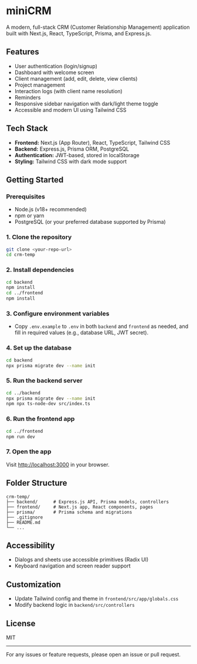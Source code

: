 # miniCRM

A modern, full-stack CRM (Customer Relationship Management) application built with Next.js, React, TypeScript, Prisma, and Express.js.

## Features
- User authentication (login/signup)
- Dashboard with welcome screen
- Client management (add, edit, delete, view clients)
- Project management
- Interaction logs (with client name resolution)
- Reminders
- Responsive sidebar navigation with dark/light theme toggle
- Accessible and modern UI using Tailwind CSS

## Tech Stack
- **Frontend:** Next.js (App Router), React, TypeScript, Tailwind CSS
- **Backend:** Express.js, Prisma ORM, PostgreSQL
- **Authentication:** JWT-based, stored in localStorage
- **Styling:** Tailwind CSS with dark mode support

## Getting Started

### Prerequisites
- Node.js (v18+ recommended)
- npm or yarn
- PostgreSQL (or your preferred database supported by Prisma)

### 1. Clone the repository
```bash
git clone <your-repo-url>
cd crm-temp
```

### 2. Install dependencies
```bash
cd backend
npm install
cd ../frontend
npm install
```

### 3. Configure environment variables
- Copy `.env.example` to `.env` in both `backend` and `frontend` as needed, and fill in required values (e.g., database URL, JWT secret).

### 4. Set up the database
```bash
cd backend
npx prisma migrate dev --name init
```

### 5. Run the backend server
```bash
cd ../backend
npx prisma migrate dev --name init
npm npx ts-node-dev src/index.ts
```

### 6. Run the frontend app
```bash
cd ../frontend
npm run dev
```

### 7. Open the app
Visit [http://localhost:3000](http://localhost:3000) in your browser.

## Folder Structure
```
crm-temp/
├── backend/      # Express.js API, Prisma models, controllers
├── frontend/     # Next.js app, React components, pages
├── prisma/       # Prisma schema and migrations
├── .gitignore
├── README.md
└── ...
```

## Accessibility
- Dialogs and sheets use accessible primitives (Radix UI)
- Keyboard navigation and screen reader support

## Customization
- Update Tailwind config and theme in `frontend/src/app/globals.css`
- Modify backend logic in `backend/src/controllers`

## License
MIT

---

For any issues or feature requests, please open an issue or pull request.
